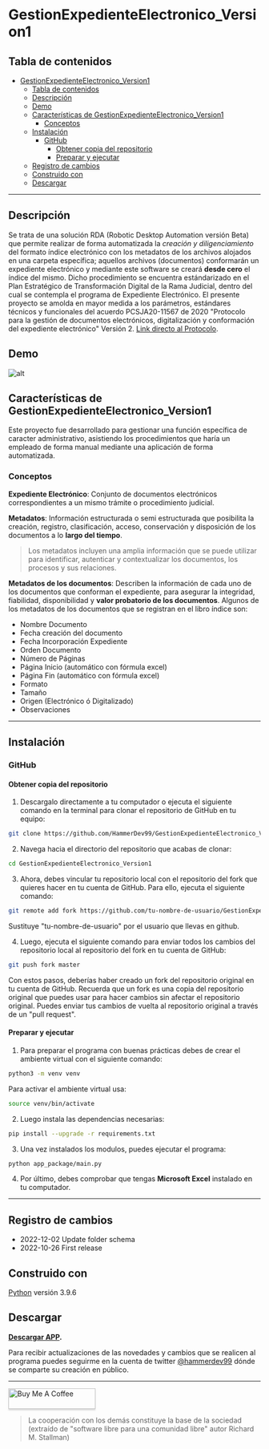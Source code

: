# GestionExpedienteElectronico_Version1

## Tabla de contenidos

- [GestionExpedienteElectronico\_Version1](#gestionexpedienteelectronico_version1)
  - [Tabla de contenidos](#tabla-de-contenidos)
  - [Descripción](#descripción)
  - [Demo](#demo)
  - [Características de GestionExpedienteElectronico\_Version1](#características-de-gestionexpedienteelectronico_version1)
    - [Conceptos](#conceptos)
  - [Instalación](#instalación)
    - [GitHub](#github)
      - [Obtener copia del repositorio](#obtener-copia-del-repositorio)
      - [Preparar y ejecutar](#preparar-y-ejecutar)
  - [Registro de cambios](#registro-de-cambios)
  - [Construido con](#construido-con)
  - [Descargar](#descargar)

---

## Descripción

Se trata de una solución RDA (Robotic Desktop Automation versión Beta) que permite realizar de forma automatizada la *creación y diligenciamiento* del formato índice electrónico con los metadatos de los archivos alojados en una carpeta específica; aquellos archivos (documentos) conformarán un expediente electrónico y mediante este software se creará **desde cero** el índice del mismo. Dicho procedimiento se encuentra estándarizado en el Plan Estratégico de Transformación Digital de la Rama Judicial, dentro del cual se contempla el programa de Expediente Electrónico. El presente proyecto se amolda en mayor medida a los parámetros, estándares técnicos y funcionales del acuerdo PCSJA20-11567 de 2020 "Protocolo para la gestión de documentos electrónicos, digitalización y conformación del expediente electrónico" Versión 2. [Link directo al Protocolo](https://www.ramajudicial.gov.co/documents/3196516/46103054/Protocolo+para+la+gesti%C3%B3n+de+documentos+electronicos.pdf/cb0d98ef-2844-4570-b12a-5907d76bc1a3).

## Demo

![alt](app/assets/Demo.gif)

## Características de GestionExpedienteElectronico_Version1

Este proyecto fue desarrollado para gestionar una función específica de caracter administrativo, asistiendo los procedimientos que haría un empleado de forma manual mediante una aplicación de forma automatizada.

### Conceptos

**Expediente Electrónico**: Conjunto de documentos electrónicos correspondientes a un mismo trámite o procedimiento judicial.

**Metadatos**: Información estructurada o semi estructurada que posibilita la creación, registro, clasificación, acceso, conservación y disposición de los documentos a lo **largo del tiempo**.

> Los metadatos incluyen una amplia información que se puede utilizar para identificar, autenticar y contextualizar los documentos, los procesos y sus relaciones.

**Metadatos de los documentos**: Describen la información de cada uno de los documentos que conforman el expediente, para asegurar la integridad, fiabilidad, disponibilidad y **valor probatorio de los documentos**. Algunos de los metadatos de los documentos que se registran en el libro índice son:

- Nombre Documento
- Fecha creación del documento
- Fecha Incorporación Expediente
- Orden Documento
- Número de Páginas
- Página Inicio (automático con fórmula excel)
- Página Fin (automático con fórmula excel)
- Formato
- Tamaño
- Origen (Electrónico ó Digitalizado)
- Observaciones

---

## Instalación

### GitHub

#### Obtener copia del repositorio

1. Descargalo directamente a tu computador o ejecuta el siguiente comando en la terminal para clonar el repositorio de GitHub en tu equipo:
  
```BASH
git clone https://github.com/HammerDev99/GestionExpedienteElectronico_Version1.git
```
  
2. Navega hacia el directorio del repositorio que acabas de clonar:

```BASH
cd GestionExpedienteElectronico_Version1
```

3. Ahora, debes vincular tu repositorio local con el repositorio del fork que quieres hacer en tu cuenta de GitHub. Para ello, ejecuta el siguiente comando:

```BASH
git remote add fork https://github.com/tu-nombre-de-usuario/GestionExpedienteElectronico_Version1.git
```

Sustituye "tu-nombre-de-usuario" por el usuario que llevas en github.

4. Luego, ejecuta el siguiente comando para enviar todos los cambios del repositorio local al repositorio del fork en tu cuenta de GitHub:

```Bash
git push fork master
```

Con estos pasos, deberías haber creado un fork del repositorio original en tu cuenta de GitHub. Recuerda que un fork es una copia del repositorio original que puedes usar para hacer cambios sin afectar el repositorio original. Puedes enviar tus cambios de vuelta al repositorio original a través de un "pull request".

#### Preparar y ejecutar

1. Para preparar el programa con buenas prácticas debes de crear el ambiente virtual con el siguiente comando:

```BASH
python3 -m venv venv
```

  Para activar el ambiente virtual usa:

```BASH
source venv/bin/activate
```

2. Luego instala las dependencias necesarias:

```BASH
pip install --upgrade -r requirements.txt
```

3. Una vez instalados los modulos, puedes ejecutar el programa:

```BASH
python app_package/main.py
```

4. Por último, debes comprobar que tengas **Microsoft Excel** instalado en tu computador.

---

## Registro de cambios

- 2022-12-02 Update folder schema
- 2022-10-26 First release

## Construido con

[Python](https://www.python.org/) versión 3.9.6

## Descargar

**[Descargar APP](https://github.com/HammerDev99/GestionExpedienteElectronico_Version1/releases/tag/published).**

Para recibir actualizaciones de las novedades y cambios que se realicen al programa puedes seguirme en la cuenta de twitter [@hammerdev99](https://www.twitter.com/hammerdev99) dónde se comparte su creación en público.

---

<a href="https://www.paypal.com/donate/?business=GSEPAASM658FY&no_recurring=0&item_name=Inv%C3%ADtame+a+un+caf%C3%A9.+Contribuyo+a+que+los+humanos+dejen+de+pensar+como+robots+y+piensen+m%C3%A1s+como+humanos+ig:+@daainti&currency_code=USD" target="_blank"><img src="https://ginesrom.es/wp-content/uploads/2021/03/Invitame-a-un-cafe-gines-romero.png" alt="Buy Me A Coffee" style="height: 41px !important;width: 174px !important;box-shadow: 0px 3px 2px 0px rgba(190, 190, 190, 0.5) !important;-webkit-box-shadow: 0px 3px 2px 0px rgba(190, 190, 190, 0.5) !important;" ></a>

> La cooperación con los demás constituye la base de la sociedad (extraído de "software libre para una comunidad libre" autor Richard M. Stallman)
